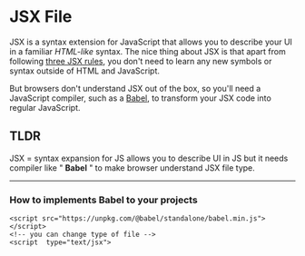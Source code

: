 # JSX File
JSX is a syntax extension for JavaScript that allows you to describe your UI in a familiar  _HTML-like_  syntax. The nice thing about JSX is that apart from following  [three JSX rules](https://react.dev/learn/writing-markup-with-jsx#the-rules-of-jsx), you don't need to learn any new symbols or syntax outside of HTML and JavaScript.

But browsers don't understand JSX out of the box, so you'll need a JavaScript compiler, such as a  [Babel](https://babeljs.io/), to transform your JSX code into regular JavaScript.
## TLDR
JSX = syntax expansion for JS allows you to describe UI in JS
but it needs compiler like " **Babel** " to make browser understand JSX file type.

---
### How to implements Babel to your projects
	<script src="https://unpkg.com/@babel/standalone/babel.min.js"></script>
	<!-- you can change type of file -->
	<script  type="text/jsx"> 

